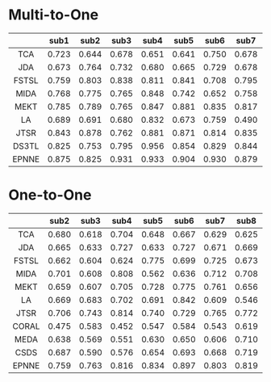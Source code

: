 # Multi-to-One

|  | sub1 | sub2 | sub3 | sub4 | sub5 |  sub6 |  sub7 |  sub8 |  sub9 |  sub10 |  sub11 |  sub12 |  sub13 |  sub14 |  sub15 | Avg | 
| :----: | :----: | :----: | :----: | :----: | :----: | :----: | :----: | ---- | ---- | ---- | ---- | ---- | ---- | ---- | ---- | ---- |
TCA | 0.723 | 0.644 | 0.678 | 0.651 | 0.641 | 0.750 | 0.678 | 0.713 | 0.746 | 0.690 | 0.687 | 0.608 | 0.674 | 0.709 | 0.652 | 0.684
JDA | 0.673 | 0.764 |  0.732 | 0.680 | 0.665 | 0.729 | 0.678 | 0.806 | 0.846 | 0.819 | 0.731 | 0.644 | 0.676 | 0.760 | 0.819 | 0.735
| FSTSL  | 0.759 | 0.803  | 0.838 | 0.811 | 0.841 | 0.708 | 0.795 | 0.757 | 0.806 | 0.780 | 0.899 | 0.691 | 0.742 | 0.776 | 0.915 | 0.795
MIDA| 0.768 | 0.775 | 0.765 | 0.848 | 0.742 | 0.652 | 0.758 | 0.729 | 0.742 | 0.770 | 0.821 | 0.606 | 0.717 | 0.743 | 0.742 | 0.746
MEKT| 0.785 | 0.789 | 0.765 | 0.847 | 0.881 | 0.835 | 0.817 | 0.840 | 0.879 | 0.764 | 0.932 | 0.791 | 0.737 | 0.786 | 0.718 | 0.811
LA| 0.689 | 0.691 | 0.680 | 0.832 | 0.673 | 0.759 | 0.490 | 0.542 | 0.801 | 0.786 | 0.740 | 0.761 | 0.777 | 0.643 | 0.648 | 0.701
JTSR| 0.843 | 0.878 | 0.762 | 0.881 | 0.871 | 0.814 | 0.835 | 0.861 | 0.922 | 0.779 | 0.923 | 0.832 | 0.823 | 0.795 | 0.870 | 0.847 |
DS3TL| 0.825 | 0.753 | 0.795 | 0.956 | 0.854 | 0.829 | 0.844 | 0.746 | 0.763 | 0.836 | 0.883 | 0.677 | 0.777 | 0.885 | 0.828 | 0.817 |
EPNNE| 0.875 | 0.825 | 0.931 | 0.933 | 0.904 | 0.930 | 0.879 | 0.894 | 0.907 | 0.945 | 0.915 | 0.881 | 0.843 | 0.827 | 0.873 | 0.891 |


# One-to-One

|  | sub2 | sub3 | sub4 | sub5 |  sub6 |  sub7 |  sub8 |  sub9 |  sub10 |  sub11 |  sub12 |  sub13 |  sub14 |  sub15 | Avg | 
| :----: | :----: | :----: | :----: | :----: | :----: | :----: | :----: | ---- | ---- | ---- | ---- | ---- | ---- | ---- | ---- |
TCA | 0.680 | 0.618 | 0.704 | 0.648 | 0.667 | 0.629 | 0.625 | 0.889 | 0.667 | 0.728 | 0.585 | 0.690 | 0.710 | 0.561 | 0.672 | 
JDA | 0.665 | 0.633 | 0.727 | 0.633 | 0.727 | 0.671 | 0.669 | 0.898 | 0.734 | 0.818 | 0.647 | 0.659 | 0.792 | 0.717 | 0.714 | 
| FSTSL  | 0.662 | 0.604 | 0.624 | 0.775 | 0.699 | 0.725 | 0.673 | 0.718 | 0.728 | 0.830 | 0.614 | 0.810 | 0.792 | 0.907 | 0.726 | 
MIDA| 0.701 | 0.608 | 0.808 | 0.562 | 0.636 | 0.712 | 0.708 | 0.896 | 0.730 | 0.830 | 0.690 | 0.606 | 0.771 | 0.723 | 0.713 | 
MEKT| 0.659 | 0.607 | 0.705 | 0.728 | 0.775 | 0.761 | 0.656 | 0.798 | 0.677 | 0.823 | 0.732 | 0.607 | 0.686 | 0.652 | 0.705 | 
LA| 0.669 | 0.683 | 0.702 | 0.691 | 0.842 | 0.609 | 0.546 | 0.807 | 0.707 | 0.784 | 0.752 | 0.773 | 0.644 | 0.406 | 0.687 | 
JTSR| 0.706 | 0.743 | 0.814 | 0.740 | 0.729 | 0.765 | 0.772 | 0.779 | 0.744 | 0.802 | 0.766 | 0.719 | 0.746 | 0.770 | 0.757 | 
CORAL| 0.475 | 0.583 | 0.452 | 0.547 | 0.584 | 0.543 | 0.619 | 0.586 | 0.572 | 0.576 | 0.473 | 0.558 | 0.510 | 0.705 | 0.556 | 
MEDA| 0.638 | 0.569 | 0.551 | 0.630 | 0.650 | 0.606 | 0.710 | 0.668 | 0.664 | 0.671 | 0.501 | 0.619 | 0.638 | 0.755 | 0.634 | 
CSDS| 0.687 | 0.590 | 0.576 | 0.654 | 0.693 | 0.668 | 0.719 | 0.686 | 0.658 | 0.677 | 0.523 | 0.636 | 0.642 | 0.853 | 0.661 | 
EPNNE| 0.759 | 0.763 | 0.816 | 0.834 | 0.897 | 0.803 | 0.819 | 0.817 | 0.830 | 0.864 | 0.792 | 0.784 | 0.814 | 0.794 | 0.813 | 
